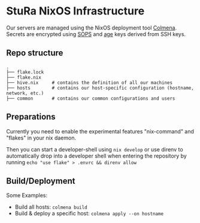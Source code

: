 # StuRa NixOS Infrastructure

Our servers are managed using the NixOS deployment tool [Colmena](https://github.com/zhaofengli/colmena).
Secrets are encrypted using [SOPS](https://github.com/mozilla/sops) and [age](https://github.com/FiloSottile/age) keys derived from SSH keys.

## Repo structure
```
.
├── flake.lock
├── flake.nix
├── hive.nix     # contains the definition of all our machines
├── hosts        # contains our host-specific configuration (hostname, network, etc.)
├── common       # contains our common configurations and users
```

## Preparations

Currently you need to enable the experimental features "nix-command" and "flakes" in your nix daemon.

Then you can start a developer-shell using `nix develop` or use direnv to automatically drop into a developer shell when
entering the repository by running `echo "use flake" > .envrc && direnv allow`

## Build/Deployment

Some Examples:

- Build all hosts: `colmena build`
- Build & deploy a specific host: `colmena apply --on hostname`
